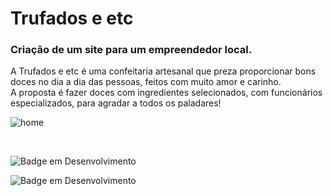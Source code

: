 # Trufados e etc

<h3>Criação de um site para um empreendedor local.</h3>

A Trufados e etc é uma confeitaria artesanal que preza proporcionar bons doces no dia a dia das pessoas, feitos 
com muito amor e carinho. <br>A proposta é fazer doces com ingredientes selecionados, com funcionários especializados, para agradar a todos os paladares!


![home](https://user-images.githubusercontent.com/113737080/194737793-a935e998-af3c-44a6-a5f2-22a02c3c4264.png)

<br>

![Badge em Desenvolvimento](http://img.shields.io/static/v1?label=STATUS&message=EM%20DESENVOLVIMENTO&color=GREEN&style=for-the-badge)

![Badge em Desenvolvimento](https://img.shields.io/github/license/carolrc/trufados-etc)

